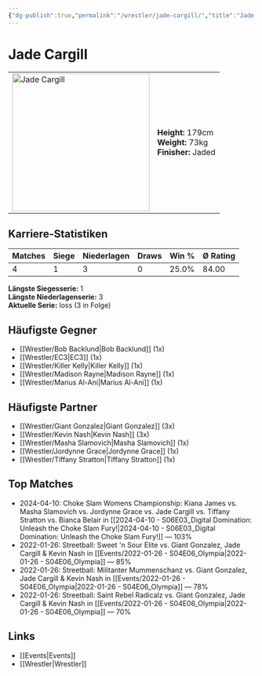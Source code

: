 ```yaml
---
{"dg-publish":true,"permalink":"/wrestler/jade-cargill/","title":"Jade Cargill","tags":["wrestler"],"noteIcon":""}
---
```



# Jade Cargill

<table>
        <tr>
        <td><img src="https://github.com/CptSpaulding1980/choke-slam-wrestling/releases/download/images/Jade_Cargill.png" width="280" alt="Jade Cargill"></td>
        <td>
        <b>Height:</b> 179cm<br>
        <b>Weight:</b> 73kg<br>
        <b>Finisher:</b> Jaded<br>
        </td>
        </tr>
        </table>
        
## Karriere-Statistiken

| Matches | Siege | Niederlagen | Draws | Win % | Ø Rating |
|---------|-------|-------------|-------|-------|-----------|
| 4 | 1 | 3 | 0 | 25.0% | 84.00 |

**Längste Siegesserie:** 1<br>**Längste Niederlagenserie:** 3<br>**Aktuelle Serie:** loss (3 in Folge)


## Häufigste Gegner
- [[Wrestler/Bob Backlund\|Bob Backlund]] (1x)
- [[Wrestler/EC3\|EC3]] (1x)
- [[Wrestler/Killer Kelly\|Killer Kelly]] (1x)
- [[Wrestler/Madison Rayne\|Madison Rayne]] (1x)
- [[Wrestler/Marius Al-Ani\|Marius Al-Ani]] (1x)

## Häufigste Partner
- [[Wrestler/Giant Gonzalez\|Giant Gonzalez]] (3x)
- [[Wrestler/Kevin Nash\|Kevin Nash]] (3x)
- [[Wrestler/Masha Slamovich\|Masha Slamovich]] (1x)
- [[Wrestler/Jordynne Grace\|Jordynne Grace]] (1x)
- [[Wrestler/Tiffany Stratton\|Tiffany Stratton]] (1x)

## Top Matches
- 2024-04-10: Choke Slam Womens Championship: Kiana James vs. Masha Slamovich vs. Jordynne Grace vs. Jade Cargill vs. Tiffany Stratton vs. Bianca Belair in [[2024-04-10 - S06E03_Digital Domination: Unleash the Choke Slam Fury!\|2024-04-10 - S06E03_Digital Domination: Unleash the Choke Slam Fury!]] — 103%
- 2022-01-26: Streetball: Sweet 'n Sour Elite vs. Giant Gonzalez, Jade Cargill & Kevin Nash in [[Events/2022-01-26 - S04E06_Olympia\|2022-01-26 - S04E06_Olympia]] — 85%
- 2022-01-26: Streetball: Militanter Mummenschanz vs. Giant Gonzalez, Jade Cargill & Kevin Nash in [[Events/2022-01-26 - S04E06_Olympia\|2022-01-26 - S04E06_Olympia]] — 78%
- 2022-01-26: Streetball: Saint Rebel Radicalz vs. Giant Gonzalez, Jade Cargill & Kevin Nash in [[Events/2022-01-26 - S04E06_Olympia\|2022-01-26 - S04E06_Olympia]] — 70%

## Links
- [[Events\|Events]]
- [[Wrestler\|Wrestler]]

